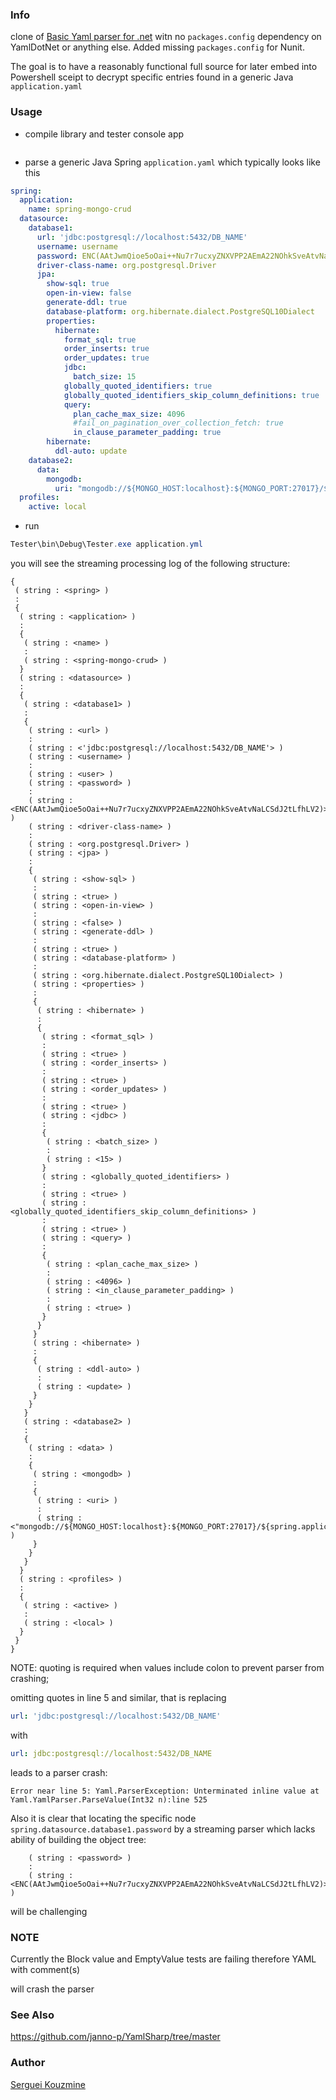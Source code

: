 ### Info
clone of [Basic Yaml parser for .net](https://github.com/kthompson/yaml) witn no `packages.config` dependency on YamlDotNet or anything else. Added missing `packages.config` for Nunit.

The goal is to have a reasonably functional full source for later embed into Powershell sceipt to decrypt specific entries found in a generic Java `application.yaml` 

### Usage

* compile library and tester console app
```
```
* parse a generic Java Spring `application.yaml` which typically looks like this

```yaml
spring:
  application:
    name: spring-mongo-crud
  datasource:
    database1:
      url: 'jdbc:postgresql://localhost:5432/DB_NAME'
      username: username
      password: ENC(AAtJwmQioe5oOai++Nu7r7ucxyZNXVPP2AEmA22NOhkSveAtvNaLCSdJ2tLfhLV2)
      driver-class-name: org.postgresql.Driver
      jpa:
        show-sql: true
        open-in-view: false
        generate-ddl: true
        database-platform: org.hibernate.dialect.PostgreSQL10Dialect
        properties:
          hibernate:
            format_sql: true
            order_inserts: true
            order_updates: true
            jdbc:
              batch_size: 15
            globally_quoted_identifiers: true
            globally_quoted_identifiers_skip_column_definitions: true
            query:
              plan_cache_max_size: 4096
              #fail_on_pagination_over_collection_fetch: true
              in_clause_parameter_padding: true
        hibernate:
          ddl-auto: update
    database2:
      data:
        mongodb:
          uri: "mongodb://${MONGO_HOST:localhost}:${MONGO_PORT:27017}/${spring.application.name}"
  profiles:
    active: local
```
* run
```powershell
Tester\bin\Debug\Tester.exe application.yml
```
you will see the streaming processing log of the following structure:

```text
{
 ( string : <spring> )
 :
 {
  ( string : <application> )
  :
  {
   ( string : <name> )
   :
   ( string : <spring-mongo-crud> )
  }
  ( string : <datasource> )
  :
  {
   ( string : <database1> )
   :
   {
    ( string : <url> )
    :
    ( string : <'jdbc:postgresql://localhost:5432/DB_NAME'> )
    ( string : <username> )
    :
    ( string : <user> )
    ( string : <password> )
    :
    ( string : <ENC(AAtJwmQioe5oOai++Nu7r7ucxyZNXVPP2AEmA22NOhkSveAtvNaLCSdJ2tLfhLV2)> )
    ( string : <driver-class-name> )
    :
    ( string : <org.postgresql.Driver> )
    ( string : <jpa> )
    :
    {
     ( string : <show-sql> )
     :
     ( string : <true> )
     ( string : <open-in-view> )
     :
     ( string : <false> )
     ( string : <generate-ddl> )
     :
     ( string : <true> )
     ( string : <database-platform> )
     :
     ( string : <org.hibernate.dialect.PostgreSQL10Dialect> )
     ( string : <properties> )
     :
     {
      ( string : <hibernate> )
      :
      {
       ( string : <format_sql> )
       :
       ( string : <true> )
       ( string : <order_inserts> )
       :
       ( string : <true> )
       ( string : <order_updates> )
       :
       ( string : <true> )
       ( string : <jdbc> )
       :
       {
        ( string : <batch_size> )
        :
        ( string : <15> )
       }
       ( string : <globally_quoted_identifiers> )
       :
       ( string : <true> )
       ( string : <globally_quoted_identifiers_skip_column_definitions> )
       :
       ( string : <true> )
       ( string : <query> )
       :
       {
        ( string : <plan_cache_max_size> )
        :
        ( string : <4096> )
        ( string : <in_clause_parameter_padding> )
        :
        ( string : <true> )
       }
      }
     }
     ( string : <hibernate> )
     :
     {
      ( string : <ddl-auto> )
      :
      ( string : <update> )
     }
    }
   }
   ( string : <database2> )
   :
   {
    ( string : <data> )
    :
    {
     ( string : <mongodb> )
     :
     {
      ( string : <uri> )
      :
      ( string : <"mongodb://${MONGO_HOST:localhost}:${MONGO_PORT:27017}/${spring.application.name}"> )
     }
    }
   }
  }
  ( string : <profiles> )
  :
  {
   ( string : <active> )
   :
   ( string : <local> )
  }
 }
}

```
NOTE: quoting is required when values include colon to prevent parser from crashing;

omitting quotes in line 5 and similar, that is replacing
```yaml
url: 'jdbc:postgresql://localhost:5432/DB_NAME'
```
with
```yaml
url: jdbc:postgresql://localhost:5432/DB_NAME
```
leads to a parser crash:
```text
Error near line 5: Yaml.ParserException: Unterminated inline value at Yaml.YamlParser.ParseValue(Int32 n):line 525
```
Also it is clear that locating the specific node `spring.datasource.database1.password` by a streaming parser which lacks ability of building the object tree:
```text
    ( string : <password> )
    :
    ( string : <ENC(AAtJwmQioe5oOai++Nu7r7ucxyZNXVPP2AEmA22NOhkSveAtvNaLCSdJ2tLfhLV2)> )
```
will be challenging

### NOTE

Currently the Block value and EmptyValue tests are failing therefore YAML with comment(s) 

will crash the parser


### See Also
https://github.com/janno-p/YamlSharp/tree/master

### Author
[Serguei Kouzmine](kouzmine_serguei@yahoo.com)
